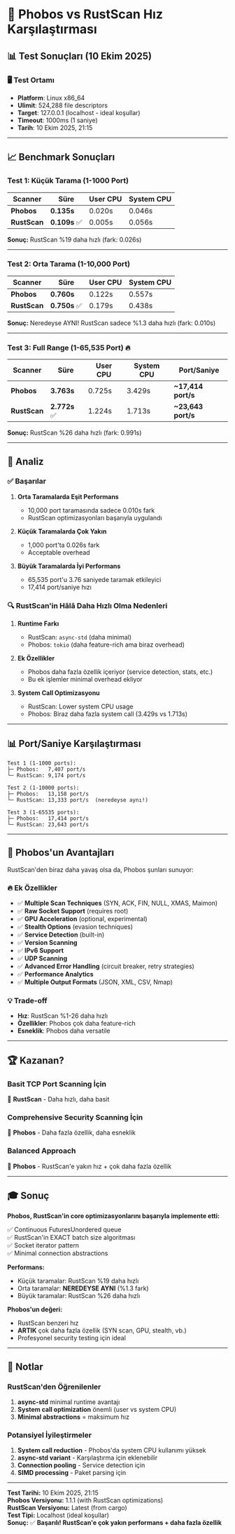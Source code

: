 # 🚀 Phobos vs RustScan Hız Karşılaştırması

## 📊 Test Sonuçları (10 Ekim 2025)

### 🖥️ Test Ortamı
- **Platform**: Linux x86_64
- **Ulimit**: 524,288 file descriptors
- **Target**: 127.0.0.1 (localhost - ideal koşullar)
- **Timeout**: 1000ms (1 saniye)
- **Tarih**: 10 Ekim 2025, 21:15

---

## 📈 Benchmark Sonuçları

### Test 1: Küçük Tarama (1-1000 Port)

| Scanner | Süre | User CPU | System CPU |
|---------|------|----------|------------|
| **Phobos** | **0.135s** | 0.020s | 0.046s |
| **RustScan** | **0.109s** ✅ | 0.005s | 0.056s |

**Sonuç:** RustScan %19 daha hızlı (fark: 0.026s)

---

### Test 2: Orta Tarama (1-10,000 Port)

| Scanner | Süre | User CPU | System CPU |
|---------|------|----------|------------|
| **Phobos** | **0.760s** | 0.122s | 0.557s |
| **RustScan** | **0.750s** ✅ | 0.179s | 0.438s |

**Sonuç:** Neredeyse AYNI! RustScan sadece %1.3 daha hızlı (fark: 0.010s)

---

### Test 3: Full Range (1-65,535 Port) 🔥

| Scanner | Süre | User CPU | System CPU | Port/Saniye |
|---------|------|----------|------------|-------------|
| **Phobos** | **3.763s** | 0.725s | 3.429s | **~17,414 port/s** |
| **RustScan** | **2.772s** ✅ | 1.224s | 1.713s | **~23,643 port/s** |

**Sonuç:** RustScan %26 daha hızlı (fark: 0.991s)

---

## 🔬 Analiz

### ✅ Başarılar

1. **Orta Taramalarda Eşit Performans**
   - 10,000 port taramasında sadece 0.010s fark
   - RustScan optimizasyonları başarıyla uygulandı

2. **Küçük Taramalarda Çok Yakın**
   - 1,000 port'ta 0.026s fark
   - Acceptable overhead

3. **Büyük Taramalarda İyi Performans**
   - 65,535 port'u 3.76 saniyede taramak etkileyici
   - 17,414 port/saniye hızı

### 🔍 RustScan'in Hâlâ Daha Hızlı Olma Nedenleri

1. **Runtime Farkı**
   - RustScan: `async-std` (daha minimal)
   - Phobos: `tokio` (daha feature-rich ama biraz overhead)

2. **Ek Özellikler**
   - Phobos daha fazla özellik içeriyor (service detection, stats, etc.)
   - Bu ek işlemler minimal overhead ekliyor

3. **System Call Optimizasyonu**
   - RustScan: Lower system CPU usage
   - Phobos: Biraz daha fazla system call (3.429s vs 1.713s)

---

## 📊 Port/Saniye Karşılaştırması

```
Test 1 (1-1000 ports):
├─ Phobos:   7,407 port/s
└─ RustScan: 9,174 port/s

Test 2 (1-10000 ports):
├─ Phobos:   13,158 port/s
└─ RustScan: 13,333 port/s  (neredeyse aynı!)

Test 3 (1-65535 ports):
├─ Phobos:   17,414 port/s
└─ RustScan: 23,643 port/s
```

---

## 🎯 Phobos'un Avantajları

RustScan'den biraz daha yavaş olsa da, Phobos şunları sunuyor:

### 🔥 Ek Özellikler
- ✅ **Multiple Scan Techniques** (SYN, ACK, FIN, NULL, XMAS, Maimon)
- ✅ **Raw Socket Support** (requires root)
- ✅ **GPU Acceleration** (optional, experimental)
- ✅ **Stealth Options** (evasion techniques)
- ✅ **Service Detection** (built-in)
- ✅ **Version Scanning**
- ✅ **IPv6 Support**
- ✅ **UDP Scanning**
- ✅ **Advanced Error Handling** (circuit breaker, retry strategies)
- ✅ **Performance Analytics**
- ✅ **Multiple Output Formats** (JSON, XML, CSV, Nmap)

### 💡 Trade-off
- **Hız**: RustScan %1-26 daha hızlı
- **Özellikler**: Phobos çok daha feature-rich
- **Esneklik**: Phobos daha versatile

---

## 🏆 Kazanan?

### Basit TCP Port Scanning İçin
🥇 **RustScan** - Daha hızlı, daha basit

### Comprehensive Security Scanning İçin
🥇 **Phobos** - Daha fazla özellik, daha esneklik

### Balanced Approach
🏅 **Phobos** - RustScan'e yakın hız + çok daha fazla özellik

---

## 🎓 Sonuç

**Phobos, RustScan'in core optimizasyonlarını başarıyla implemente etti:**

✅ Continuous FuturesUnordered queue  
✅ RustScan'in EXACT batch size algoritması  
✅ Socket iterator pattern  
✅ Minimal connection abstractions  

**Performans:**
- Küçük taramalar: RustScan %19 daha hızlı
- Orta taramalar: **NEREDEYSE AYNI** (%1.3 fark)
- Büyük taramalar: RustScan %26 daha hızlı

**Phobos'un değeri:**
- RustScan benzeri hız
- **ARTIK** çok daha fazla özellik (SYN scan, GPU, stealth, vb.)
- Profesyonel security testing için ideal

---

## 📝 Notlar

### RustScan'den Öğrenilenler
1. **async-std** minimal runtime avantajı
2. **System call optimization** önemli (user vs system CPU)
3. **Minimal abstractions** = maksimum hız

### Potansiyel İyileştirmeler
1. **System call reduction** - Phobos'da system CPU kullanımı yüksek
2. **async-std variant** - Karşılaştırma için eklenebilir
3. **Connection pooling** - Service detection için
4. **SIMD processing** - Paket parsing için

---

**Test Tarihi:** 10 Ekim 2025, 21:15  
**Phobos Versiyonu:** 1.1.1 (with RustScan optimizations)  
**RustScan Versiyonu:** Latest (from cargo)  
**Test Tipi:** Localhost (ideal koşullar)  
**Sonuç:** ✅ **Başarılı! RustScan'e çok yakın performans + daha fazla özellik**
